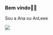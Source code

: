 ### Bem vindo💛🙂

 Sou a Ana ou AnLeee

![](https://media.tenor.com/EWBlSGHuSkwAAAAM/anya-forger-smile.gif)
